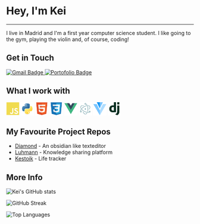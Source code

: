 
# Hey, I'm Kei
---
I live in Madrid and I'm a first year computer science student. I like going to the gym, playing the violin and, of course, coding!

## Get in Touch

<div id="badges">
  <!--<a href="your-linkedin-URL">
    <img src="https://img.shields.io/badge/LinkedIn-blue?style=for-the-badge&logo=linkedin&logoColor=white" alt="LinkedIn Badge"/>
  </a>-->
  <a href="mailto:khachimarur80@gmail.com">
    <img src="https://img.shields.io/badge/Gmail-green?style=for-the-badge&logo=gmail&logoColor=white" alt="Gmail Badge"/>
  </a>
   <a href="#">
    <img src="https://img.shields.io/badge/Portofolio-white?style=for-the-badge&logo=github&logoColor=black" alt="Portofolio Badge"/>
  </a>
</div>

## What I work with

<div>
  <a href="https://developer.mozilla.org/es/docs/Web/JavaScript"><img src="assets/javascript-plain.svg" alt="JavaScript Icon" height="35" width="35"></a>
  <a href="https://www.python.org"><img src="assets/python-original.svg" alt="Python Icon" height="35" width="35"></a>
  <a href="https://developer.mozilla.org/docs/Web/html"><img src="assets/html5-original.svg" alt="HTML5 Icon" height="35" width="35"></a>
  <a href="developer.mozilla.org/docs/Web/CSS"><img src="assets/css3-original.svg" alt="CSS3 Icon" height="35" width="35"></a>
  <a href="https://vuejs.org"><img src="assets/vuejs-original.svg" alt="Vue Icon" height="35" width="35"></a>
  <a href="https://www.electronjs.org"><img src="assets/electron-original.svg" alt="Electron Icon" height="35" width="35"></a>
  <a href="https://vuetifyjs.com"><img src="assets/vuetify-original.svg" alt="Vuetify Icon" height="35" width="35"></a>
  <a href="https://www.djangoproject.com"><img src="assets/django-plain.svg" alt="Django Icon" height="35" width="35"></a>
</div>

<!--## I'm currently Learning-->

## My Favourite Project Repos

- [Diamond](https://github.com/khachimarur80/MindMap) - An obsidian like texteditor
- [Luhmann](https://github.com/khachimarur80/Luhmann) - Knowledge sharing platform
- [Kestoik](https://github.com/khachimarur80/Kestoik) - Life tracker


## More Info

![Kei's GitHub stats](https://github-readme-stats.vercel.app/api?username=khachimarur80&show_icons=true&theme=vue-dark)

![GitHub Streak](http://github-readme-streak-stats.herokuapp.com?user=khachimarur80&theme=vue-dark&date_format=M%20j%5B%2C%20Y%5D&card_width=468)

![Top Languages](https://github-readme-stats.vercel.app/api/top-langs/?username=khachimarur80&layout=compact&theme=vue-dark&card_width=468)




